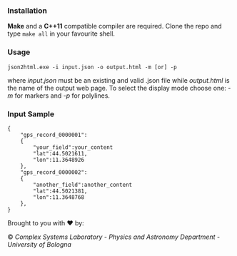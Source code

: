### Installation
**Make** and a **C++11** compatible compiler are required. Clone the repo and type ``make all`` in your favourite shell.

### Usage
```
json2html.exe -i input.json -o output.html -m [or] -p
```
where *input.json* must be an existing and valid .json file while *output.html* is the name of the output web page. To select the display mode choose one: *-m* for markers and *-p* for polylines.

### Input Sample

```
{
    "gps_record_0000001":
    {
        "your_field":your_content
        "lat":44.5021611,
        "lon":11.3648926
    },
    "gps_record_0000002":
    {
        "another_field":another_content
        "lat":44.5021381,
        "lon":11.3648768
    },
}
```

Brought to you with :heart: by:

&copy; _Complex Systems Laboratory - Physics and Astronomy Department - University of Bologna_
